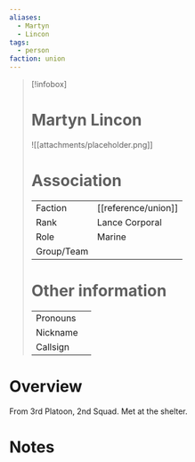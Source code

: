 ```yaml
---
aliases: 
  - Martyn
  - Lincon
tags: 
  - person
faction: union
---
```


> [!infobox] 
> # Martyn Lincon
> ![[attachments/placeholder.png]]
> # Association
> | | |
> | ---- | ---- |
> | Faction | [[reference/union]] |
> | Rank | Lance Corporal |
> | Role | Marine |
> | Group/Team | |
> # Other information
> | | | 
> | - | - |
> | Pronouns | |
> | Nickname | |
> | Callsign | | 

# Overview
From 3rd Platoon, 2nd Squad. Met at the shelter.

# Notes

